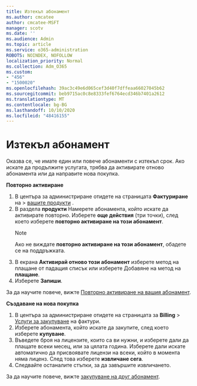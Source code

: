 ```yaml
---
title: Изтекъл абонамент
ms.author: cmcatee
author: cmcatee-MSFT
manager: scotv
ms.date: ''
ms.audience: Admin
ms.topic: article
ms.service: o365-administration
ROBOTS: NOINDEX, NOFOLLOW
localization_priority: Normal
ms.collection: Adm_O365
ms.custom:
- "456"
- "1500020"
ms.openlocfilehash: 39ac3c49e6d065cef3d40f7dffeaa66027045b62
ms.sourcegitcommit: beb9715ac0c8e8333fef6764ecd346b7401a2612
ms.translationtype: MT
ms.contentlocale: bg-BG
ms.lasthandoff: 10/10/2020
ms.locfileid: "48416155"
---
```

# <a name="expired-subscription"></a>Изтекъл абонамент

Оказва се, че имате един или повече абонаменти с изтекъл срок. Ако искате да продължите услугата, трябва да активирате отново абонамента или да направите нова покупка.
  
**Повторно активиране**
  
1. В центъра за администриране отидете на страницата **Фактуриране** на \> [вашите продукти](https://go.microsoft.com/fwlink/p/?linkid=842054) .
2. В раздела **продукти** Намерете абонамента, който искате да активирате повторно. Изберете **още действия** (три точки), след което изберете **повторно активиране на този абонамент**.
    > [!NOTE]
    > Ако не виждате **повторно активиране на този абонамент**, обадете се на поддръжката.
3. В екрана **Активирай отново този абонамент** изберете метод на плащане от падащия списък или изберете Добавяне на метод на **плащане**.
4. Изберете **Запиши**.

За да научите повече, вижте [Повторно активиране на вашия абонамент](https://docs.microsoft.com/microsoft-365/commerce/subscriptions/reactivate-your-subscription).

**Създаване на нова покупка**
  
1. В центъра за администриране отидете на страницата за **Billing** \> [Услуги за закупуване](https://go.microsoft.com/fwlink/p/?linkid=868433) на фактури.
2. Изберете абонамента, който искате да закупите, след което изберете **купуване**.
3. Въведете броя на лицензите, които са ви нужни, и изберете дали да плащате всеки месец, или за цялата година. Изберете дали искате автоматично да присвоявате лицензи на всеки, който в момента няма лиценз. След това изберете **извличане сега**.
4. Следвайте останалите стъпки, за да завършите извличането.

За да научите повече, вижте [закупуване на друг абонамент](https://docs.microsoft.com/microsoft-365/commerce/buy-another-subscription).